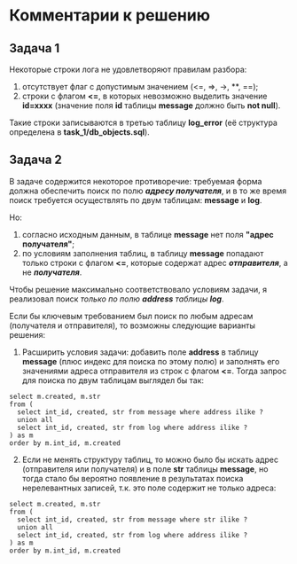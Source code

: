 # Комментарии к решению

Задача 1
--------

Некоторые строки лога не удовлетворяют правилам разбора:
1. отсутствует флаг с допустимым значением (<=, =>, ->, **, ==);
2. строки с флагом **<=**, в которых невозможно выделить значение **id=xxxx** (значение поля **id** таблицы **message** должно быть **not null**).

Такие строки записываются в третью таблицу **log_error** (её структура определена в **task_1/db_objects.sql**).



Задача 2
--------

В задаче содержится некоторое противоречие: требуемая форма должна обеспечить поиск по полю ***адресу получателя***, и в то же время поиск требуется осуществлять по двум таблицам: **message** и **log**.

Но: 
1. согласно исходным данным, в таблице **message** нет поля **"адрес получателя"**;
2. по условиям заполнения таблиц, в таблицу **message** попадают только строки с флагом **<=**, которые содержат адрес ***отправителя***, а не ***получателя***.

Чтобы решение максимально соответствовало условиям задачи, я реализовал поиск *только по полю* ***address*** *таблицы* ***log***.

Если бы ключевым требованием был поиск по любым адресам (получателя и отправителя), то возможны следующие варианты решения:

1. Расширить условия задачи: добавить поле **address** в таблицу **message** (плюс индекс для поиска по этому полю) и заполнять его значениями адреса отправителя из строк с флагом **<=**. Тогда запрос для поиска по двум таблицам выглядел бы так:

```
select m.created, m.str
from (
  select int_id, created, str from message where address ilike ?
  union all
  select int_id, created, str from log where address ilike ?
) as m
order by m.int_id, m.created 
```

2. Если не менять структуру таблиц, то можно было бы искать адрес (отправителя или получателя) и в поле **str** таблицы **message**, но тогда стало бы вероятно появление в результатах поиска нерелевантных записей, т.к. это поле содержит не только адреса:

```sql=
select m.created, m.str
from (
  select int_id, created, str from message where str ilike ?
  union all
  select int_id, created, str from log where address ilike ?
) as m
order by m.int_id, m.created
```

